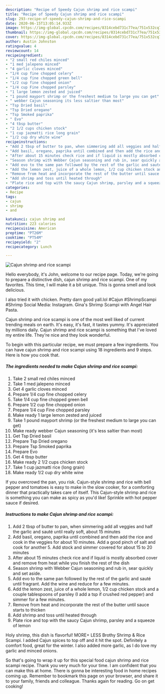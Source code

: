 ```yaml
---
description: "Recipe of Speedy Cajun shrimp and rice scampi"
title: "Recipe of Speedy Cajun shrimp and rice scampi"
slug: 293-recipe-of-speedy-cajun-shrimp-and-rice-scampi
date: 2020-06-15T13:05:14.933Z
image: https://img-global.cpcdn.com/recipes/8314cebd731c77ea/751x532cq70/cajun-shrimp-and-rice-scampi-recipe-main-photo.jpg
thumbnail: https://img-global.cpcdn.com/recipes/8314cebd731c77ea/751x532cq70/cajun-shrimp-and-rice-scampi-recipe-main-photo.jpg
cover: https://img-global.cpcdn.com/recipes/8314cebd731c77ea/751x532cq70/cajun-shrimp-and-rice-scampi-recipe-main-photo.jpg
author: Austin Johnston
ratingvalue: 4
reviewcount: 14
recipeingredient:
- "2 small red chiles minced"
- "1 med jalepeno minced"
- "4 garlic cloves minced"
- "1/4 cup fine chopped celery"
- "1/4 cup fine chopped green bell"
- "1/2 cup fine chopped onion"
- "1/4 cup Fine chopped parsley"
- "1 large lemon zested and juiced"
- "1 pound mayport shrimp or the freshest medium to large you can get"
- " webber Cajun seasoning its less saltier than most"
- "Tsp Dried basil"
- "Tsp Dried oregano"
- "Tsp Smoked paprika"
- " Evo"
- "4 tbsp butter"
- "2 1/2 cups chicken stock"
- "1 cup jazmatti rice long grain"
- "1/2 cup dry white wine"
recipeinstructions:
- "Add 2 tbsp of butter to pan, when simmering add all veggies and half the garlic and sauté until really soft, about 15 minutes"
- "Add basil, oregano, paprika until combined and then add the rice and cook in the veggies for about 10 minutes. Add a good pinch of salt and cook for another 5. Add stock and simmer covered for about 15 to 20 minutes"
- "After about 15 minutes check rice and if liquid is mostly absorbed cover and remove from heat while you finish the rest of the dish"
- "Season shrimp with Webber Cajun seasoning and rub in, sear quickly and set aside."
- "Add evo to the same pan followed by the rest of the garlic and sauté until fragrant. Add the wine and reduce for a few minutes."
- "Add the lemon zest, juice of a whole lemon, 1/2 cup chicken stock and a couple tablespoons of parsley (I add a tsp if crushed red pepper) and simmer for a few minutes."
- "Remove from heat and incorporate the rest of the butter until sauce starts to thicken"
- "Add shrimp and toss until heated through"
- "Plate rice and top with the saucy Cajun shrimp, parsley and a squeeze of lemon"
categories:
- Recipe
tags:
- cajun
- shrimp
- and

katakunci: cajun shrimp and 
nutrition: 223 calories
recipecuisine: American
preptime: "PT26M"
cooktime: "PT54M"
recipeyield: "2"
recipecategory: Lunch

---
```



![Cajun shrimp and rice scampi](https://img-global.cpcdn.com/recipes/8314cebd731c77ea/751x532cq70/cajun-shrimp-and-rice-scampi-recipe-main-photo.jpg)

Hello everybody, it's John, welcome to our recipe page. Today, we're going to prepare a distinctive dish, cajun shrimp and rice scampi. One of my favorites. This time, I will make it a bit unique. This is gonna smell and look delicious.

I also tried it with chicken. Pretty darn good yall.lol #Cajun #ShrimpScampi #Shrimp Social Media: Instagram. Gina&#39;s Shrimp Scampi with Angel Hair Pasta.

Cajun shrimp and rice scampi is one of the most well liked of current trending meals on earth. It's easy, it's fast, it tastes yummy. It's appreciated by millions daily. Cajun shrimp and rice scampi is something that I've loved my entire life. They're nice and they look wonderful.


To begin with this particular recipe, we must prepare a few ingredients. You can have cajun shrimp and rice scampi using 18 ingredients and 9 steps. Here is how you cook that.

<!--inarticleads1-->

##### The ingredients needed to make Cajun shrimp and rice scampi:

1. Take 2 small red chiles minced
1. Take 1 med jalepeno minced
1. Get 4 garlic cloves minced
1. Prepare 1/4 cup fine chopped celery
1. Take 1/4 cup fine chopped green bell
1. Prepare 1/2 cup fine chopped onion
1. Prepare 1/4 cup Fine chopped parsley
1. Make ready 1 large lemon zested and juiced
1. Take 1 pound mayport shrimp (or the freshest medium to large you can get)
1. Make ready  webber Cajun seasoning (it&#39;s less saltier than most)
1. Get Tsp Dried basil
1. Prepare Tsp Dried oregano
1. Prepare Tsp Smoked paprika
1. Prepare  Evo
1. Get 4 tbsp butter
1. Make ready 2 1/2 cups chicken stock
1. Take 1 cup jazmatti rice (long grain)
1. Make ready 1/2 cup dry white wine


If you overcrowd the pan, you risk. Cajun-style shrimp and rice with bell pepper and tomatoes is easy to make in the slow cooker, for a comforting dinner that practically takes care of itself. This Cajun-style shrimp and rice is something you can make as spicy as you&#39;d like! Sprinkle with hot pepper sauce if desired. 

<!--inarticleads2-->

##### Instructions to make Cajun shrimp and rice scampi:

1. Add 2 tbsp of butter to pan, when simmering add all veggies and half the garlic and sauté until really soft, about 15 minutes
1. Add basil, oregano, paprika until combined and then add the rice and cook in the veggies for about 10 minutes. Add a good pinch of salt and cook for another 5. Add stock and simmer covered for about 15 to 20 minutes
1. After about 15 minutes check rice and if liquid is mostly absorbed cover and remove from heat while you finish the rest of the dish
1. Season shrimp with Webber Cajun seasoning and rub in, sear quickly and set aside.
1. Add evo to the same pan followed by the rest of the garlic and sauté until fragrant. Add the wine and reduce for a few minutes.
1. Add the lemon zest, juice of a whole lemon, 1/2 cup chicken stock and a couple tablespoons of parsley (I add a tsp if crushed red pepper) and simmer for a few minutes.
1. Remove from heat and incorporate the rest of the butter until sauce starts to thicken
1. Add shrimp and toss until heated through
1. Plate rice and top with the saucy Cajun shrimp, parsley and a squeeze of lemon


Holy shrimp, this dish is flavorful! MORE+ LESS Brothy Shrimp &amp; Rice Scampi. I added Cajun spices to top off and it hit the spot. Definitely a comfort food, great for the winter. I also added more garlic, as I do love my garlic and minced onions. 

So that's going to wrap it up for this special food cajun shrimp and rice scampi recipe. Thank you very much for your time. I am confident that you can make this at home. There is gonna be interesting food in home recipes coming up. Remember to bookmark this page on your browser, and share it to your family, friends and colleague. Thanks again for reading. Go on get cooking!
